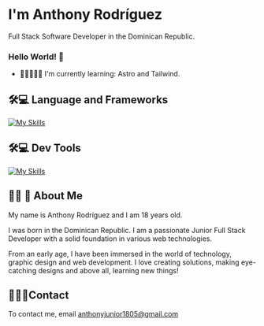 
# I'm Anthony Rodríguez
Full Stack Software Developer in the Dominican Republic.

### Hello World! 👋

- 🧠👨🏻‍💻💡 I'm currently learning: Astro and Tailwind.
  
## 🛠💻 Language and Frameworks

[![My Skills](https://skillicons.dev/icons?i=astro,tailwind,mysql,python,js,java&perline=6)](https://skillicons.dev)

## 🛠💻 Dev Tools

[![My Skills](https://skillicons.dev/icons?i=bash,git,vscode,nodejs,yarn,figma,&perline=6)](https://skillicons.dev)

## 👨‍💻 🚀 About Me
My name is Anthony Rodríguez and I am 18 years old.

I was born in the Dominican Republic. I am a passionate Junior Full Stack Developer with a solid foundation in various web technologies.

From an early age, I have been immersed in the world of technology, graphic design and web development. I love creating solutions, making eye-catching designs and above all, learning new things!

## ‍💼👨‍💼Contact 

To contact me, email anthonyjunior1805@gmail.com
